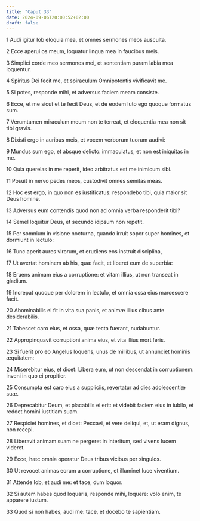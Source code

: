 ```yaml
---
title: "Caput 33"
date: 2024-09-06T20:00:52+02:00
draft: false
---
```



1 Audi igitur Iob eloquia mea, et omnes sermones meos ausculta.

2 Ecce aperui os meum, loquatur lingua mea in faucibus meis.

3 Simplici corde meo sermones mei, et sententiam puram labia mea loquentur.

4 Spiritus Dei fecit me, et spiraculum Omnipotentis vivificavit me.

5 Si potes, responde mihi, et adversus faciem meam consiste.

6 Ecce, et me sicut et te fecit Deus, et de eodem luto ego quoque formatus sum.

7 Verumtamen miraculum meum non te terreat, et eloquentia mea non sit tibi gravis.

8 Dixisti ergo in auribus meis, et vocem verborum tuorum audivi:

9 Mundus sum ego, et absque delicto: immaculatus, et non est iniquitas in me.

10 Quia querelas in me reperit, ideo arbitratus est me inimicum sibi.

11 Posuit in nervo pedes meos, custodivit omnes semitas meas.

12 Hoc est ergo, in quo non es iustificatus: respondebo tibi, quia maior sit Deus homine.

13 Adversus eum contendis quod non ad omnia verba responderit tibi?

14 Semel loquitur Deus, et secundo idipsum non repetit.

15 Per somnium in visione nocturna, quando irruit sopor super homines, et dormiunt in lectulo:

16 Tunc aperit aures virorum, et erudiens eos instruit disciplina,

17 Ut avertat hominem ab his, quæ facit, et liberet eum de superbia:

18 Eruens animam eius a corruptione: et vitam illius, ut non transeat in gladium.

19 Increpat quoque per dolorem in lectulo, et omnia ossa eius marcescere facit.

20 Abominabilis ei fit in vita sua panis, et animæ illius cibus ante desiderabilis.

21 Tabescet caro eius, et ossa, quæ tecta fuerant, nudabuntur.

22 Appropinquavit corruptioni anima eius, et vita illius mortiferis.

23 Si fuerit pro eo Angelus loquens, unus de millibus, ut annunciet hominis æquitatem:

24 Miserebitur eius, et dicet: Libera eum, ut non descendat in corruptionem: inveni in quo ei propitier.

25 Consumpta est caro eius a suppliciis, revertatur ad dies adolescentiæ suæ.

26 Deprecabitur Deum, et placabilis ei erit: et videbit faciem eius in iubilo, et reddet homini iustitiam suam.

27 Respiciet homines, et dicet: Peccavi, et vere deliqui, et, ut eram dignus, non recepi.

28 Liberavit animam suam ne pergeret in interitum, sed vivens lucem videret.

29 Ecce, hæc omnia operatur Deus tribus vicibus per singulos.

30 Ut revocet animas eorum a corruptione, et illuminet luce viventium.

31 Attende Iob, et audi me: et tace, dum loquor.

32 Si autem habes quod loquaris, responde mihi, loquere: volo enim, te apparere iustum.

33 Quod si non habes, audi me: tace, et docebo te sapientiam.

